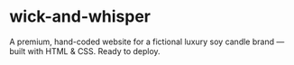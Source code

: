 # wick-and-whisper
A premium, hand-coded website for a fictional luxury soy candle brand — built with HTML &amp; CSS. Ready to deploy.
